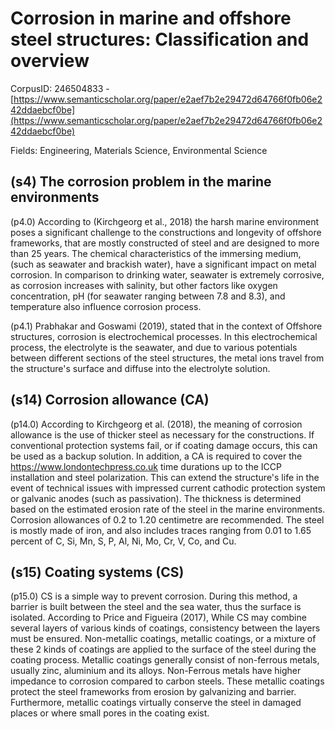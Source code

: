 # Corrosion in marine and offshore steel structures: Classification and overview

CorpusID: 246504833 - [https://www.semanticscholar.org/paper/e2aef7b2e29472d64766f0fb06e242ddaebcf0be](https://www.semanticscholar.org/paper/e2aef7b2e29472d64766f0fb06e242ddaebcf0be)

Fields: Engineering, Materials Science, Environmental Science

## (s4) The corrosion problem in the marine environments
(p4.0) According to (Kirchgeorg et al., 2018) the harsh marine environment poses a significant challenge to the constructions and longevity of offshore frameworks, that are mostly constructed of steel and are designed to more than 25 years. The chemical characteristics of the immersing medium, (such as seawater and brackish water), have a significant impact on metal corrosion. In comparison to drinking water, seawater is extremely corrosive, as corrosion increases with salinity, but other factors like oxygen concentration, pH (for seawater ranging between 7.8 and 8.3), and temperature also influence corrosion process.

(p4.1) Prabhakar and Goswami (2019), stated that in the context of Offshore structures, corrosion is electrochemical processes. In this electrochemical process, the electrolyte is the seawater, and due to various potentials between different sections of the steel structures, the metal ions travel from the structure's surface and diffuse into the electrolyte solution.
## (s14) Corrosion allowance (CA)
(p14.0) According to Kirchgeorg et al. (2018), the meaning of corrosion allowance is the use of thicker steel as necessary for the constructions. If conventional protection systems fail, or if coating damage occurs, this can be used as a backup solution. In addition, a CA is required to cover the https://www.londontechpress.co.uk time durations up to the ICCP installation and steel polarization. This can extend the structure's life in the event of technical issues with impressed current cathodic protection system or galvanic anodes (such as passivation). The thickness is determined based on the estimated erosion rate of the steel in the marine environments. Corrosion allowances of 0.2 to 1.20 centimetre are recommended. The steel is mostly made of iron, and also includes traces ranging from 0.01 to 1.65 percent of C, Si, Mn, S, P, Al, Ni, Mo, Cr, V, Co, and Cu.
## (s15) Coating systems (CS)
(p15.0) CS is a simple way to prevent corrosion. During this method, a barrier is built between the steel and the sea water, thus the surface is isolated. According to Price and Figueira (2017), While CS may combine several layers of various kinds of coatings, consistency between the layers must be ensured. Non-metallic coatings, metallic coatings, or a mixture of these 2 kinds of coatings are applied to the surface of the steel during the coating process. Metallic coatings generally consist of non-ferrous metals, usually zinc, aluminium and its alloys. Non-Ferrous metals have higher impedance to corrosion compared to carbon steels. These metallic coatings protect the steel frameworks from erosion by galvanizing and barrier. Furthermore, metallic coatings virtually conserve the steel in damaged places or where small pores in the coating exist.
